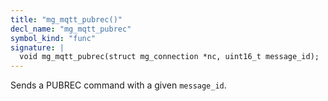 ```yaml
---
title: "mg_mqtt_pubrec()"
decl_name: "mg_mqtt_pubrec"
symbol_kind: "func"
signature: |
  void mg_mqtt_pubrec(struct mg_connection *nc, uint16_t message_id);
---
```


Sends a PUBREC command with a given `message_id`. 

